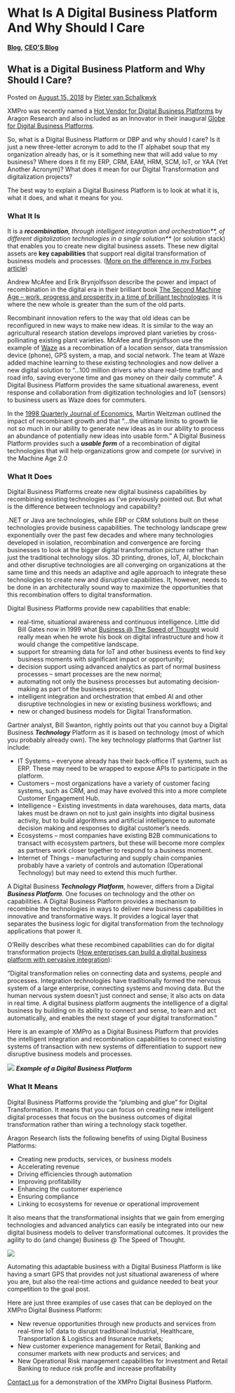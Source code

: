 # What Is A Digital Business Platform And Why Should I Care

[**Blog**](https://xmpro.com/category/blog/)**,** [**CEO'S Blog**](https://xmpro.com/category/blog/pieter-blog/)

## What is a Digital Business Platform and Why Should I Care?

Posted on [August 15, 2018](https://xmpro.com/what-is-a-digital-business-platform-and-why-should-i-care/) by [Pieter van Schalkwyk](https://xmpro.com/author/pietervs/)

XMPro was recently named a [Hot Vendor for Digital Business Platforms](https://xmpro.com/xmpro-named-a-2018-hot-vendor-in-digital-business-platforms-by-aragon-research/) by Aragon Research and also included as an Innovator in their inaugural [Globe for Digital Business Platforms](https://aragonresearch.com/the-aragon-research-globe-for-digital-business-platforms-2018/).

So, what is a Digital Business Platform or DBP and why should I care? Is it just a new three-letter acronym to add to the IT alphabet soup that my organization already has, or is it something new that will add value to my business? Where does it fit my ERP, CRM, EAM, HRM, SCM, IoT, or YAA (Yet Another Acronym)? What does it mean for our Digital Transformation and digitalization projects?

The best way to explain a Digital Business Platform is to look at what it is, what it does, and what it means for you.

### What It Is

It is a _**recombination**, through intelligent integration and orchestration**, of different digitalization technologies in a single solution**_ (or solution stack) that enables you to create new digital business assets.  These new digital assets are **key capabilities** that support real digital transformation of business models and processes. ([More on the difference in my Forbes article](https://www.forbes.com/sites/forbestechcouncil/2018/07/31/can-you-automate-digital-transformation/))

Andrew McAfee and Erik Brynjolfsson describe the power and impact of recombination in the digital era in their brilliant book [The Second Machine Age – work, progress and prosperity in a time of brilliant technologies](https://www.amazon.com/Second-Machine-Age-Prosperity-Technologies/dp/0393350649). It is where the new whole is greater than the sum of the old parts.

Recombinant innovation refers to the way that old ideas can be reconfigured in new ways to make new ideas. It is similar to the way an agricultural research station develops improved plant varieties by cross-pollinating existing plant varieties. McAfee and Brynjolfsson use the example of [Waze](https://www.waze.com/) as a recombination of a location sensor, data transmission device (phone), GPS system, a map, and social network. The team at Waze added machine learning to these existing technologies and now deliver a new digital solution to “…100 million drivers who share real-time traffic and road info, saving everyone time and gas money on their daily commute”. A Digital Business Platform provides the same situational awareness, event response and collaboration from digitization technologies and IoT (sensors) to business users as Waze does for commuters.

In the [1998 Quarterly Journal of Economics](https://scholar.harvard.edu/weitzman/publications/recombinant-growth), Martin Weitzman outlined the impact of recombinant growth and that “…the ultimate limits to growth lie not so much in our ability to generate new ideas as in our ability to process an abundance of potentially new ideas into usable form.” A Digital Business Platform provides such a _**usable form**_ of a recombination of digital technologies that will help organizations grow and compete (or survive) in the Machine Age 2.0

### What It Does

Digital Business Platforms create new digital business capabilities by recombining existing technologies as I’ve previously pointed out. But what is the difference between technology and capability?

.NET or Java are technologies, while ERP or CRM solutions built on these technologies provide business capabilities. The technology landscape grew exponentially over the past few decades and where many technologies developed in isolation, recombination and convergence are forcing businesses to look at the bigger digital transformation picture rather than just the traditional technology silos. 3D printing, drones, IoT, AI, blockchain and other disruptive technologies are all converging on organizations at the same time and this needs an adaptive and agile approach to integrate these technologies to create new and disruptive capabilities. It, however, needs to be done in an architecturally sound way to maximize the opportunities that this recombination offers to digital transformation.

Digital Business Platforms provide new capabilities that enable:

* real-time, situational awareness and continuous intelligence. Little did Bill Gates now in 1999 what [Business @ The Speed of Thought](https://en.wikipedia.org/wiki/Business\_@\_the\_Speed\_of\_Thought) would really mean when he wrote his book on digital infrastructure and how it would change the competitive landscape.
* support for streaming data for IoT and other business events to find key business moments with significant impact or opportunity;
* decision support using advanced analytics as part of normal business processes – smart processes are the new normal;
* automating not only the business processes but automating decision-making as part of the business process;
* intelligent integration and orchestration that embed AI and other disruptive technologies in new or existing business workflows; and
* new or changed business models for Digital Transformation.

Gartner analyst, Bill Swanton, rightly points out that you cannot buy a Digital Business _**Technology**_ Platform as it is based on technology (most of which you probably already own). The key technology platforms that Gartner list include:

* IT Systems – everyone already has their back-office IT systems, such as ERP. These may need to be wrapped to expose APIs to participate in the platform.
* Customers – most organizations have a variety of customer facing systems, such as CRM, and may have evolved this into a more complete Customer Engagement Hub.
* Intelligence – Existing investments in data warehouses, data marts, data lakes must be drawn on not to just gain insights into digital business activity, but to build algorithms and artificial intelligence to automate decision making and responses to digital customer’s needs.
* Ecosystems – most companies have existing B2B communications to transact with ecosystem partners, but these will become more complex as partners work closer together to respond to a business moment.
* Internet of Things – manufacturing and supply chain companies probably have a variety of controls and automation (Operational Technology) but may need to extend this much further.

A Digital Business _**Technology Platform**_, however, differs from a Digital _**Business Platform**_. One focuses on technology and the other on capabilities. A Digital Business Platform provides a mechanism to recombine the technologies in ways to deliver new business capabilities in innovative and transformative ways. It provides a logical layer that separates the business logic for digital transformation from the technology applications that power it.

O’Reilly describes what these recombined capabilities can do for digital transformation projects ([How enterprises can build a digital business platform with pervasive integration](https://www.oreilly.com/ideas/how-enterprises-can-build-a-digital-business-platform-with-pervasive-integration)):

“Digital transformation relies on connecting data and systems, people and processes. Integration technologies have traditionally formed the nervous system of a large enterprise, connecting systems and moving data. But the human nervous system doesn’t just connect and sense; it also acts on data in real time. A digital business platform augments the intelligence of a digital business by building on its ability to connect and sense, to learn and act automatically, and enables the next stage of your digital transformation.”

Here is an example of XMPro as a Digital Business Platform that provides the intelligent integration and recombination capabilities to connect existing systems of transaction with new systems of differentiation to support new disruptive business models and processes.

![](https://xmpro.com/wp-content/uploads/2018/08/Screen-Shot-2018-08-15-at-13.23.40.png) _**Example of a Digital Business Platform**_

###

### What It Means

Digital Business Platforms provide the “plumbing and glue” for Digital Transformation. It means that you can focus on creating new intelligent digital processes that focus on the business outcomes of digital transformation rather than wiring a technology stack together.

Aragon Research lists the following benefits of using Digital Business Platforms:

* Creating new products, services, or business models
* Accelerating revenue
* Driving efficiencies through automation
* Improving profitability
* Enhancing the customer experience
* Ensuring compliance
* Linking to ecosystems for revenue or operational improvement

It also means that the transformational insights that we gain from emerging technologies and advanced analytics can easily be integrated into our new digital business models to deliver transformational outcomes. It provides the agility to do (and change) Business @ The Speed of Thought.

![](https://xmpro.com/wp-content/uploads/2018/08/XMPro-Digital-Business-Platform-2.png)

Automating this adaptable business with a Digital Business Platform is like having a smart GPS that provides not just situational awareness of where you are, but also the real-time actions and guidance needed to beat your competition to the goal post.

Here are just three examples of use cases that can be deployed on the XMPro Digital Business Platform:

* New revenue opportunities through new products and services from real-time IoT data to disrupt traditional Industrial, Healthcare, Transportation & Logistics and Insurance markets;
* New customer experience management for Retail, Banking and consumer markets with new products and services; and
* New Operational Risk management capabilities for Investment and Retail Banking to reduce risk profile and increase profitability

[Contact us](https://xmpro.com/contact-us/) for a demonstration of the XMPro Digital Business Platform.


